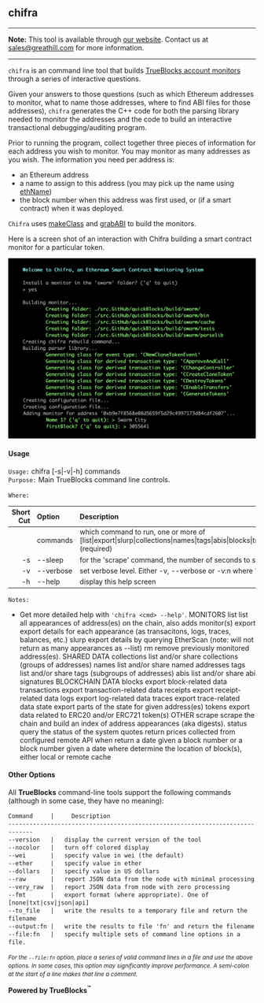 ## chifra

***
**Note:** This tool is available through [our website](http://quickblocks.io). Contact us at [sales@greathill.com](mailto:sales@greathill.com) for more information.
***

`chifra` is an command line tool that builds [TrueBlocks account monitors](../../monitors/README.md) through a series of interactive questions.

Given your answers to those questions (such as which Ethereum addresses to monitor, what to name those addresses, where to find ABI files for those addresses), `chifra` generates the C++ code for both the parsing library needed to monitor the addresses and the code to build an interactive transactional debugging/auditing program.

Prior to running the program, collect together three pieces of information for each address you wish to monitor. You may monitor as many addresses as you wish. The information you need per address is:

- an Ethereum address
- a name to assign to this address (you may pick up the name using [ethName](../../tools/ethName/README.md))
- the block number when this address was first used, or (if a smart contract) when it was deployed.

`Chifra` uses [makeClass](../makeClass/README.md) and [grabABI](../grabABI/README.md) to build the monitors.

Here is a screen shot of an interaction with Chifra building a smart contract monitor for a particular token.

<img src=docs/image.png>

#### Usage

`Usage:`    chifra [-s|-v|-h] commands  
`Purpose:`  Main TrueBlocks command line controls.

`Where:`  

| Short Cut | Option | Description |
| -------: | :------- | :------- |
|  | commands | which command to run, one or more of [list&#124;export&#124;slurp&#124;collections&#124;names&#124;tags&#124;abis&#124;blocks&#124;transactions&#124;receipts&#124;logs&#124;traces&#124;quotes&#124;state&#124;tokens&#124;when&#124;where&#124;dive&#124;scrape&#124;status&#124;rm] (required) |
| -s | --sleep <num> | for the 'scrape' command, the number of seconds to sleep between runs (default 14) |
| -v | --verbose | set verbose level. Either -v, --verbose or -v:n where 'n' is level |
| -h | --help | display this help screen |

`Notes:`

- Get more detailed help with `'chifra <cmd> --help'`.
 MONITORS
   list          list all appearances of address(es) on the chain, also adds monitor(s)
   export        export details for each appearance (as transacitons, logs, traces, balances, etc.)
   slurp         export details by querying EtherScan (note: will not return as many appearances as --list)
   rm            remove previously monitored address(es).
 SHARED DATA
   collections   list and/or share collections (groups of addresses)
   names         list and/or share named addresses
   tags          list and/or share tags (subgroups of addresses)
   abis          list and/or share abi signatures
 BLOCKCHAIN DATA
   blocks        export block-related data
   transactions  export transaction-related data
   receipts      export receipt-related data
   logs          export log-related data
   traces        export trace-related data
   state         export parts of the state for given address(es)
   tokens        export data related to ERC20 and/or ERC721 token(s)
 OTHER
   scrape        scrape the chain and build an index of address appearances (aka digests).
   status        query the status of the system
   quotes        return prices collected from configured remote API
   when          return a date given a block number or a block number given a date
   where         determine the location of block(s), either local or remote cache
 

#### Other Options

All **TrueBlocks** command-line tools support the following commands (although in some case, they have no meaning):

    Command     |     Description
    -----------------------------------------------------------------------------
    --version   |   display the current version of the tool
    --nocolor   |   turn off colored display
    --wei       |   specify value in wei (the default)
    --ether     |   specify value in ether
    --dollars   |   specify value in US dollars
    --raw       |   report JSON data from the node with minimal processing
    --very_raw  |   report JSON data from node with zero processing
    --fmt       |   export format (where appropriate). One of [none|txt|csv|json|api]
    --to_file   |   write the results to a temporary file and return the filename
    --output:fn |   write the results to file 'fn' and return the filename
    --file:fn   |   specify multiple sets of command line options in a file.

<small>*For the `--file:fn` option, place a series of valid command lines in a file and use the above options. In some cases, this option may significantly improve performance. A semi-colon at the start of a line makes that line a comment.*</small>

**Powered by TrueBlocks<sup>&trade;</sup>**


